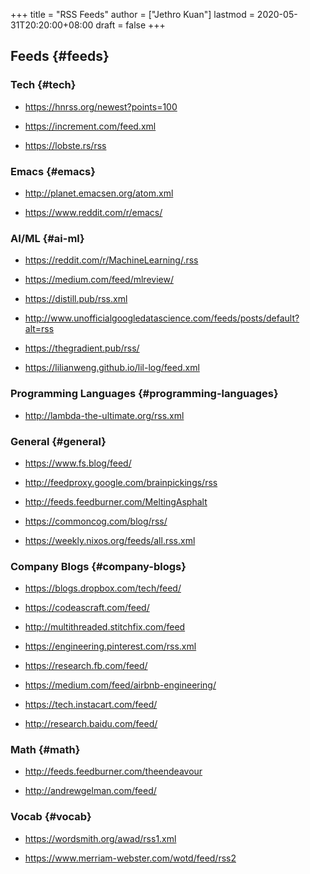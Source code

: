 +++
title = "RSS Feeds"
author = ["Jethro Kuan"]
lastmod = 2020-05-31T20:20:00+08:00
draft = false
+++

## Feeds {#feeds}

### Tech {#tech}

<!--list-separator-->

- <https://hnrss.org/newest?points=100>

<!--list-separator-->

- <https://increment.com/feed.xml>

<!--list-separator-->

- <https://lobste.rs/rss>

### Emacs {#emacs}

<!--list-separator-->

- <http://planet.emacsen.org/atom.xml>

<!--list-separator-->

- <https://www.reddit.com/r/emacs/>

### AI/ML {#ai-ml}

<!--list-separator-->

- <https://reddit.com/r/MachineLearning/.rss>

<!--list-separator-->

- <https://medium.com/feed/mlreview/>

<!--list-separator-->

- <https://distill.pub/rss.xml>

<!--list-separator-->

- <http://www.unofficialgoogledatascience.com/feeds/posts/default?alt=rss>

<!--list-separator-->

- <https://thegradient.pub/rss/>

<!--list-separator-->

- <https://lilianweng.github.io/lil-log/feed.xml>

### Programming Languages {#programming-languages}

<!--list-separator-->

- <http://lambda-the-ultimate.org/rss.xml>

### General {#general}

<!--list-separator-->

- <https://www.fs.blog/feed/>

<!--list-separator-->

- <http://feedproxy.google.com/brainpickings/rss>

<!--list-separator-->

- <http://feeds.feedburner.com/MeltingAsphalt>

<!--list-separator-->

- <https://commoncog.com/blog/rss/>

<!--list-separator-->

- <https://weekly.nixos.org/feeds/all.rss.xml>

### Company Blogs {#company-blogs}

<!--list-separator-->

- <https://blogs.dropbox.com/tech/feed/>

<!--list-separator-->

- <https://codeascraft.com/feed/>

<!--list-separator-->

- <http://multithreaded.stitchfix.com/feed>

<!--list-separator-->

- <https://engineering.pinterest.com/rss.xml>

<!--list-separator-->

- <https://research.fb.com/feed/>

<!--list-separator-->

- <https://medium.com/feed/airbnb-engineering/>

<!--list-separator-->

- <https://tech.instacart.com/feed/>

<!--list-separator-->

- <http://research.baidu.com/feed/>

### Math {#math}

<!--list-separator-->

- <http://feeds.feedburner.com/theendeavour>

<!--list-separator-->

- <http://andrewgelman.com/feed/>

### Vocab {#vocab}

<!--list-separator-->

- <https://wordsmith.org/awad/rss1.xml>

<!--list-separator-->

- <https://www.merriam-webster.com/wotd/feed/rss2>
